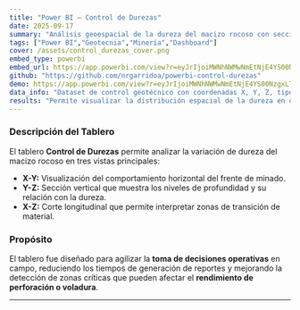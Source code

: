 ```yaml
---
title: "Power BI — Control de Durezas"
date: 2025-09-17
summary: "Análisis geoespacial de la dureza del macizo rocoso con secciones interactivas X-Y, Y-Z y X-Z."
tags: ["Power BI","Geotecnia","Minería","Dashboard"]
cover: /assets/control_durezas_cover.png
embed_type: powerbi
embed_url: https://app.powerbi.com/view?r=eyJrIjoiMWNhNWMwNmEtNjE4YS00NzgxLTkzOTUtYTliYjMyYTk0NTI3IiwidCI6ImY3YWNmODc2LWU3ZTgtNDQ0Yy05NWFlLWY5NTQ4YWNmZTMyZiIsImMiOjR9
github: "https://github.com/nrgarridoa/powerbi-control-durezas"
demo: https://app.powerbi.com/view?r=eyJrIjoiMWNhNWMwNmEtNjE4YS00NzgxLTkzOTUtYTliYjMyYTk0NTI3IiwidCI6ImY3YWNmODc2LWU3ZTgtNDQ0Yy05NWFlLWY5NTQ4YWNmZTMyZiIsImMiOjR9
data_info: "Dataset de control geotécnico con coordenadas X, Y, Z, tipo de roca y clasificación de dureza."
results: "Permite visualizar la distribución espacial de la dureza en diferentes frentes, identificar patrones geomecánicos y optimizar el control operacional."
---
```


### Descripción del Tablero
El tablero **Control de Durezas** permite analizar la variación de dureza del macizo rocoso en tres vistas principales:

- **X-Y:** Visualización del comportamiento horizontal del frente de minado.  
- **Y-Z:** Sección vertical que muestra los niveles de profundidad y su relación con la dureza.  
- **X-Z:** Corte longitudinal que permite interpretar zonas de transición de material.  

### Propósito
El tablero fue diseñado para agilizar la **toma de decisiones operativas** en campo, reduciendo los tiempos de generación de reportes y mejorando la detección de zonas críticas que pueden afectar el **rendimiento de perforación o voladura**.

---
